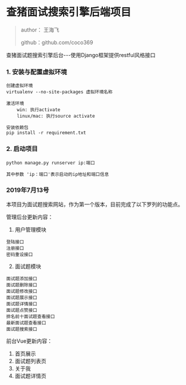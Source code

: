 # 查猪面试搜索引擎后端项目

>author： 王海飞
>
>github：github.com/coco369

查猪面试题搜索引擎后台---使用Django框架提供restful风格接口

### 1. 安装与配置虚拟环境

    创建虚拟环境
    virtualenv --no-site-packages 虚拟环境名称
    
    激活环境
        win: 执行activate
        linux/mac: 执行source activate
    
    安装依赖包
    pip install -r requirement.txt
    
### 2. 启动项目

    python manage.py runserver ip:端口
    
    其中参数 'ip：端口'表示启动的ip地址和端口信息
    

### 2019年7月13号

本项目为面试题搜索网站，作为第一个版本，目前完成了以下罗列的功能点。

管理后台更新内容： 
    
  1. 用户管理模块
  
    登陆接口
    注册接口
    密码重设接口
  
  2. 面试题模块
    
    面试题添加接口
    面试题删除接口
    面试题修改接口
    面试题展示接口
    面试题详情接口
    面试题点赞接口
    排名前十面试题查看接口
    最新面试题查看接口
    面试题搜索接口

前台Vue更新内容：

  1. 首页展示
  2. 面试题列表页
  3. 关于我
  4. 面试题详情页
